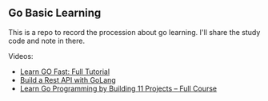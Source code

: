 ## Go Basic Learning

This is a repo to record the procession about go learning. I'll share the study code and note in there.

Videos:

* [Learn GO Fast: Full Tutorial](https://www.youtube.com/watch?v=8uiZC0l4Ajw&t=1s)
* [Build a Rest API with GoLang](https://youtu.be/d_L64KT3SFM)
* [Learn Go Programming by Building 11 Projects – Full Course](https://www.youtube.com/watch?v=jFfo23yIWac)

